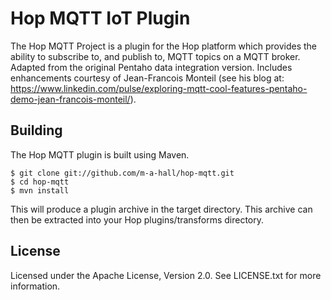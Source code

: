 Hop MQTT IoT Plugin
=======================

The Hop MQTT Project is a plugin for the Hop platform which provides the ability to subscribe to, and publish to, MQTT topics on a MQTT broker. Adapted from
the original Pentaho data integration version. Includes enhancements courtesy of Jean-Francois Monteil (see his blog at: https://www.linkedin.com/pulse/exploring-mqtt-cool-features-pentaho-demo-jean-francois-monteil/).

Building
--------
The Hop MQTT plugin is built using Maven.

    $ git clone git://github.com/m-a-hall/hop-mqtt.git
    $ cd hop-mqtt
    $ mvn install

This will produce a plugin archive in the target directory. This archive can then be extracted into your Hop plugins/transforms directory.

License
-------
Licensed under the Apache License, Version 2.0. See LICENSE.txt for more information.
